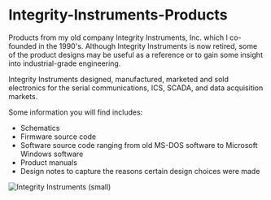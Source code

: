 # Integrity-Instruments-Products
Products from my old company Integrity Instruments, Inc. which I co-founded in the 1990's. Although Integrity Instruments is now retired, some of the product designs may be useful as a reference or to gain some insight into industrial-grade engineering.

Integrity Instruments designed, manufactured, marketed and sold electronics for the serial communications, ICS, SCADA, and data acquisition markets.

Some information you will find includes:
- Schematics
- Firmware source code
- Software source code ranging from old MS-DOS software to Microsoft Windows software
- Product manuals
- Design notes to capture the reasons certain design choices were made

![Integrity Instruments (small)](https://user-images.githubusercontent.com/16089554/156586284-04dc350c-f0f1-4b80-b41b-2571d90f10a4.png)

